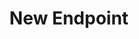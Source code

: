 ---
title: New Endpoint
excerpt: This is your first endpoint! Edit this page to start documenting your API.
api:
  file: out-think-analytics-api-2.json
  operationId: get_new-endpoint
hidden: false
---